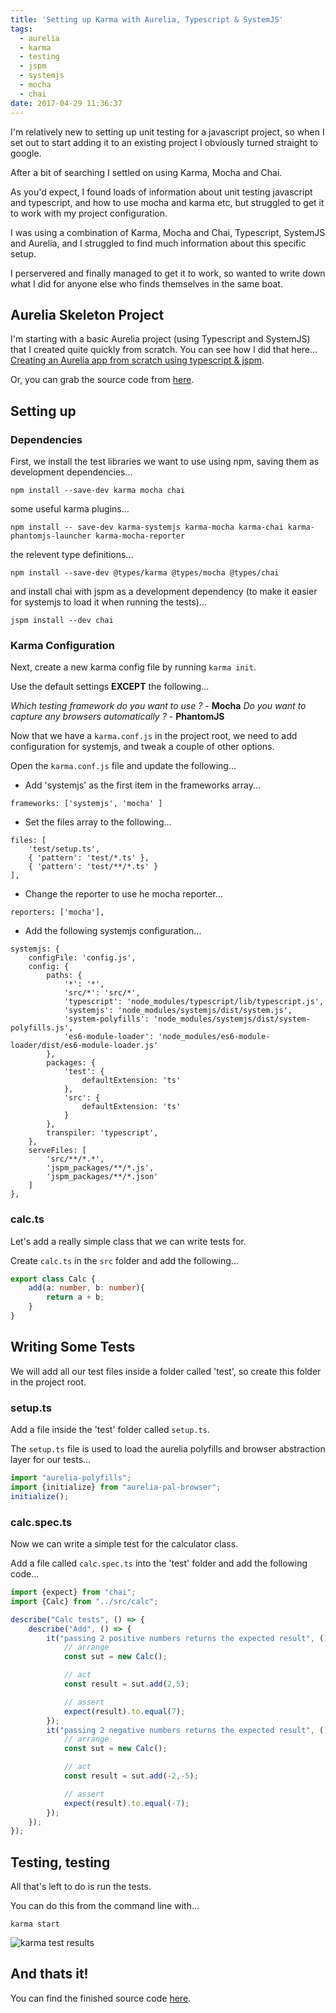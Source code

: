 ```yaml
---
title: 'Setting up Karma with Aurelia, Typescript & SystemJS'
tags:
  - aurelia
  - karma
  - testing
  - jspm
  - systemjs
  - mocha
  - chai
date: 2017-04-29 11:36:37
---
```


I'm relatively new to setting up unit testing for a javascript project, so when I set out to start adding it to an existing project I obviously turned straight to google.

After a bit of searching I settled on using Karma, Mocha and Chai.

As you'd expect, I found loads of information about unit testing javascript and typescript, and how to use mocha and karma etc, but struggled to get it to work with my project configuration.

I was using a combination of Karma, Mocha and Chai, Typescript, SystemJS and Aurelia, and I struggled to find much information about this specific setup.

I perservered and finally managed to get it to work, so wanted to write down what I did for anyone else who finds themselves in the same boat.


## Aurelia Skeleton Project

I'm starting with a basic Aurelia project (using Typescript and SystemJS) that I created quite quickly from scratch.  You can see how I did that here... [Creating an Aurelia app from scratch using typescript & jspm](https://amcn41r.github.io/blog/2017/02/14/au-ts-jspm-skeleton/).

Or, you can grab the source code from [here](https://github.com/AMCN41R/blog-repos/tree/master/au-ts-jspm-skeleton).

## Setting up

### Dependencies

First, we install the test libraries we want to use using npm, saving them as development dependencies...
```
npm install --save-dev karma mocha chai
```

some useful karma plugins...
```
npm install -- save-dev karma-systemjs karma-mocha karma-chai karma-phantomjs-launcher karma-mocha-reporter
```

the relevent type definitions...
```
npm install --save-dev @types/karma @types/mocha @types/chai
```

and install chai with jspm as a development dependency (to make it easier for systemjs to load it when running the tests)...
```
jspm install --dev chai
```

### Karma Configuration

Next, create a new karma config file by running `karma init`.

Use the default settings **EXCEPT** the following...

*Which testing framework do you want to use ?* - **Mocha**
*Do you want to capture any browsers automatically ?* - **PhantomJS**

Now that we have a `karma.conf.js` in the project root, we need to add configuration for systemjs, and tweak a couple of other options.

Open the `karma.conf.js` file and update the following...

* Add 'systemjs' as the first item in the frameworks array...
```
frameworks: ['systemjs', 'mocha' ]
```
* Set the files array to the following...
```
files: [
    'test/setup.ts',
    { 'pattern': 'test/*.ts' },
    { 'pattern': 'test/**/*.ts' }
],
```
* Change the reporter to use he mocha reporter...
```
reporters: ['mocha'],
```
* Add the following systemjs configuration...
```
systemjs: {
    configFile: 'config.js',
    config: {
        paths: {
            '*': '*',
            'src/*': 'src/*',
            'typescript': 'node_modules/typescript/lib/typescript.js',
            'systemjs': 'node_modules/systemjs/dist/system.js',
            'system-polyfills': 'node_modules/systemjs/dist/system-polyfills.js',
            'es6-module-loader': 'node_modules/es6-module-loader/dist/es6-module-loader.js'
        },
        packages: {
            'test': {
                defaultExtension: 'ts'
            },
            'src': {
                defaultExtension: 'ts'
            }
        },
        transpiler: 'typescript',
    },
    serveFiles: [
        'src/**/*.*',
        'jspm_packages/**/*.js',
        'jspm_packages/**/*.json'
    ]
},
```

### calc.ts
Let's add a really simple class that we can write tests for.

Create `calc.ts` in the `src` folder and add the following...
```typescript
export class Calc {
    add(a: number, b: number){
        return a + b;
    }
}
```

## Writing Some Tests
We will add all our test files inside a folder called 'test', so create this folder in the project root.

### setup.ts
Add a file inside the 'test' folder called `setup.ts`.

The `setup.ts` file is used to load the aurelia polyfills and browser abstraction layer for our tests...

```typescript
import "aurelia-polyfills";
import {initialize} from "aurelia-pal-browser";
initialize();
```
### calc.spec.ts
Now we can write a simple test for the calculator class.

Add a file called `calc.spec.ts` into the 'test' folder and add the following code...

```typescript
import {expect} from "chai";
import {Calc} from "../src/calc";

describe("Calc tests", () => {
    describe("Add", () => {
        it("passing 2 positive numbers returns the expected result", () => {
            // arrange
            const sut = new Calc();

            // act
            const result = sut.add(2,5);

            // assert
            expect(result).to.equal(7);
        });
        it("passing 2 negative numbers returns the expected result", () => {
            // arrange
            const sut = new Calc();

            // act
            const result = sut.add(-2,-5);

            // assert
            expect(result).to.equal(-7);
        });
    });
});
```

## Testing, testing
All that's left to do is run the tests.

You can do this from the command line with...
```
karma start
```

![karma test results](/blog/images/karma-aurelia-ts-systemjs/karma.png)


## And thats it!
You can find the finished source code [here](https://github.com/AMCN41R/blog-repos/tree/master/karma-aurelia-ts-systemjs).
